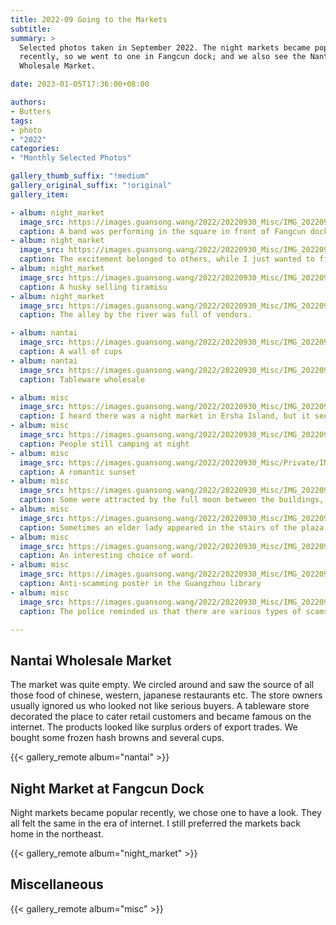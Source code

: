 ```yaml
---
title: 2022-09 Going to the Markets
subtitle:
summary: >
  Selected photos taken in September 2022. The night markets became popular
  recently, so we went to one in Fangcun dock; and we also see the Nantai
  Wholesale Market.

date: 2023-01-05T17:36:00+08:00

authors:
- Butters
tags:
- photo
- "2022"
categories:
- "Monthly Selected Photos"

gallery_thumb_suffix: "!medium"
gallery_original_suffix: "!original"
gallery_item:

- album: night_market
  image_src: https://images.guansong.wang/2022/20220930_Misc/IMG_20220916_212443.jpg
  caption: A band was performing in the square in front of Fangcun dock. The square was full of little tables and chairs from the vendors.
- album: night_market
  image_src: https://images.guansong.wang/2022/20220930_Misc/IMG_20220916_212706.jpg
  caption: The excitement belonged to others, while I just wanted to fish in peace.
- album: night_market
  image_src: https://images.guansong.wang/2022/20220930_Misc/IMG_20220916_213646.jpg
  caption: A husky selling tiramisu
- album: night_market
  image_src: https://images.guansong.wang/2022/20220930_Misc/IMG_20220916_214402.jpg
  caption: The alley by the river was full of vendors.

- album: nantai
  image_src: https://images.guansong.wang/2022/20220930_Misc/IMG_20220924_162821.jpg
  caption: A wall of cups
- album: nantai
  image_src: https://images.guansong.wang/2022/20220930_Misc/IMG_20220924_160155.jpg
  caption: Tableware wholesale

- album: misc
  image_src: https://images.guansong.wang/2022/20220930_Misc/IMG_20220903_200217.jpg
  caption: I heard there was a night market in Ersha Island, but it seemed to start after midnight.
- album: misc
  image_src: https://images.guansong.wang/2022/20220930_Misc/IMG_20220903_200342.jpg
  caption: People still camping at night
- album: misc
  image_src: https://images.guansong.wang/2022/20220930_Misc/Private/IMG_20220906_182050.jpg
  caption: A romantic sunset
- album: misc
  image_src: https://images.guansong.wang/2022/20220930_Misc/IMG_20220911_201101.jpg
  caption: Some were attracted by the full moon between the buildings, and stayed to enjoy and take photos.
- album: misc
  image_src: https://images.guansong.wang/2022/20220930_Misc/IMG_20220901_133422.jpg
  caption: Sometimes an elder lady appeared in the stairs of the plaza at noon. She was doing a sudoku.
- album: misc
  image_src: https://images.guansong.wang/2022/20220930_Misc/IMG_20220923_202628.jpg
  caption: An interesting choice of word.
- album: misc
  image_src: https://images.guansong.wang/2022/20220930_Misc/IMG_20220919_085643.jpg
  caption: Anti-scamming poster in the Guangzhou library 
- album: misc
  image_src: https://images.guansong.wang/2022/20220930_Misc/IMG_20220917_101639.jpg
  caption: The police reminded us that there are various types of scams, some of which were more interesting than the others.

---
```


## Nantai Wholesale Market

The market was quite empty. We circled around and saw the source of all those
food of chinese, western, japanese restaurants etc. The store owners usually
ignored us who looked not like serious buyers. A tableware store decorated the
place to cater retail customers and became famous on the internet. The products
looked like surplus orders of export trades. We bought some frozen hash browns
and several cups.

{{< gallery_remote album="nantai" >}}

## Night Market at Fangcun Dock

Night markets became popular recently, we chose one to have a look. They all
felt the same in the era of internet. I still preferred the markets back home
in the northeast.

{{< gallery_remote album="night_market" >}}

## Miscellaneous

{{< gallery_remote album="misc" >}}